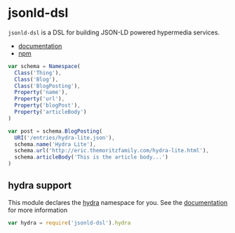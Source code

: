 # jsonld-dsl

`jsonld-dsl` is a DSL for building JSON-LD powered hypermedia services.

* [documentation](https://ericmoritz.github.io/node-jsonld-dsl/)
* [npm](https://www.npmjs.com/package/jsonld-dsl)

```js
var schema = Namespace(
  Class('Thing'),
  Class('Blog'),
  Class('BlogPosting'),
  Property('name'),
  Property('url'),
  Property('blogPost'),
  Property('articleBody')
)

var post = schema.BlogPosting(
  URI('/entries/hydra-lite.json'),
  schema.name('Hydra Lite'),
  schema.url('http://eric.themoritzfamily.com/hydra-lite.html'),
  schema.articleBody('This is the article body...')
)
```

## hydra support

This module declares the [hydra]() namespace for you. See the
[documentation](https://ericmoritz.github.io/node-jsonld-dsl/) for
more information

```js
var hydra = require('jsonld-dsl').hydra
```
